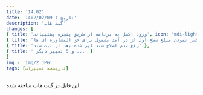 ```yaml
---
title: '14.02'
date: 'تاريخ : 1402/02/09'
description: 'گیت هاب'
changes: [
{ title: 'ورود اكسل به برنامه از طریق پنجره پشتیبانی', icon: 'mdi-light:home' }, 
{ title: 'کسر نمودن مبلغ سطح اول از در آمد مشمول برای حق المشاوره ای ها' },
{ title: 'رفع عدم اصلاح سند کپی شده بعد از ثبت سند' },
{ title: ' و 5 تغيير ديگر ...' }
]
img : 'img/2.JPG'
tags: [تاريخچه تغييرات]
---
```


این فایل در گیت هاب ساخته شده
